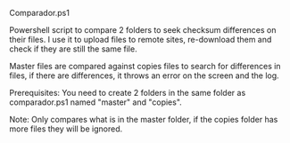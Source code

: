 Comparador.ps1

Powershell script to compare 2 folders to seek checksum differences on their files. I use it to upload files to remote sites, re-download them and check if they are still the same file.

Master files are compared against copies files to search for differences in files, if there are differences, it throws an error on the screen and the log.

Prerequisites:
You need to create 2 folders in the same folder as comparador.ps1 named "master" and "copies".

Note: Only compares what is in the master folder, if the copies folder has more files they will be ignored.
